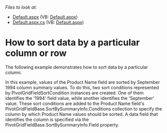 <!-- default file list -->
*Files to look at*:

* [Default.aspx](./CS/ASPxPivotGrid_SortBySummary/Default.aspx) (VB: [Default.aspx](./VB/ASPxPivotGrid_SortBySummary/Default.aspx))
* [Default.aspx.cs](./CS/ASPxPivotGrid_SortBySummary/Default.aspx.cs) (VB: [Default.aspx](./VB/ASPxPivotGrid_SortBySummary/Default.aspx))
<!-- default file list end -->
# How to sort data by a particular column or row


<p>The following example demonstrates how to sort data by a particular column.</p><p>In this example, values of the Product Name field are sorted by September 1994 column summary values. To do this, two sort conditions represented by PivotGridFieldSortCondition instances are created. One of them identifies the '1994' field value, while another identifies the 'September' value. These sort conditions are added to the Product Name field's PivotGridFieldBase.SortBySummaryInfo.Conditions collection to specify the column by which Product Name values should be sorted. A data field that identifies the column is specified via the PivotGridFieldBase.SortBySummaryInfo.Field property.</p>

<br/>


